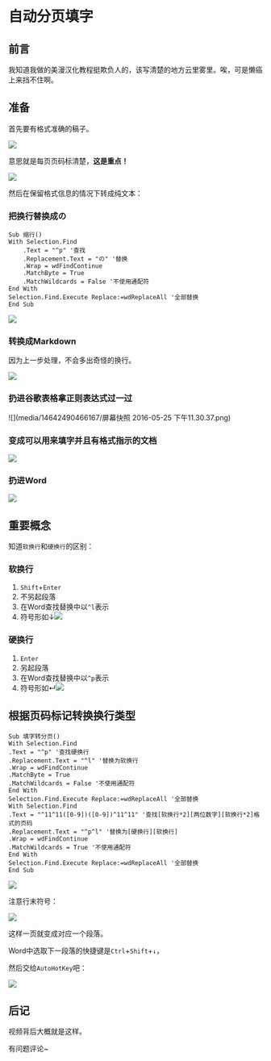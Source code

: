 # 自动分页填字

## 前言

我知道我做的美漫汉化教程挺欺负人的，该写清楚的地方云里雾里。唉，可是懒癌上来挡不住啊。

## 准备

首先要有格式准确的稿子。

![](media/14642490466167/2016-05-25_231655.png)

意思就是每页页码标清楚，**这是重点！**

![](media/14642490466167/2016-05-25_233314.png)



然后在保留格式信息的情况下转成纯文本：

### 把换行替换成の

```vbscript
Sub 缩行()
With Selection.Find
	.Text = "^p" '查找
	.Replacement.Text = "の" '替换
	.Wrap = wdFindContinue
	.MatchByte = True
	.MatchWildcards = False '不使用通配符
End With
Selection.Find.Execute Replace:=wdReplaceAll '全部替换
End Sub
```

![](media/14642490466167/2016-05-25_232610.png)

### 转换成Markdown

因为上一步处理，不会多出奇怪的换行。

![](media/14642490466167/2016-05-25_232715.png)

### 扔进谷歌表格拿正则表达式过一过

![](media/14642490466167/屏幕快照 2016-05-25 下午11.30.37.png)

### 变成可以用来填字并且有格式指示的文档

![](media/14642490466167/2016-05-25_233123.png)

### 扔进Word

![](media/14642490466167/2016-05-25_233218.png)



## 重要概念

知道`软换行`和`硬换行`的区别：

### 软换行

1. `Shift`+`Enter`
2. 不另起段落
3. 在Word查找替换中以`^l`表示
4. 符号形如↓![](media/14642490466167/2016-05-25_232131.png)

### 硬换行

1. `Enter`
2. 另起段落
3. 在Word查找替换中以`^p`表示
4. 符号形如↵![](media/14642490466167/2016-05-25_232333.png)

## 根据页码标记转换换行类型

```vbscript
Sub 填字转分页()
With Selection.Find
.Text = "^p" '查找硬换行
.Replacement.Text = "^l" '替换为软换行
.Wrap = wdFindContinue
.MatchByte = True
.MatchWildcards = False '不使用通配符
End With
Selection.Find.Execute Replace:=wdReplaceAll '全部替换
With Selection.Find
.Text = "^11^11([0-9])([0-9])^11^11" '查找[软换行*2][两位数字][软换行*2]格式的页码
.Replacement.Text = "^p^l" '替换为[硬换行][软换行]
.Wrap = wdFindContinue
.MatchWildcards = True '不使用通配符
End With
Selection.Find.Execute Replace:=wdReplaceAll '全部替换
End Sub
```

![](media/14642490466167/2016-05-25_234554.png)

注意行末符号：

![](media/14642490466167/2016-05-25_234723.png)

这样一页就变成对应一个段落。

Word中选取下一段落的快捷键是`Ctrl`+`Shift`+`↓`，

然后交给`AutoHotKey`吧：

![](media/14642490466167/2016-05-25_235322.png)

## 后记

视频背后大概就是这样。

有问题评论~


